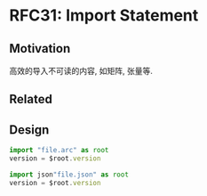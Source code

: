RFC31: Import Statement
=======================




## Motivation
高效的导入不可读的内容, 如矩阵, 张量等.

## Related




## Design


```js
import "file.arc" as root
version = $root.version
```



```js
import json"file.json" as root
version = $root.version
```
